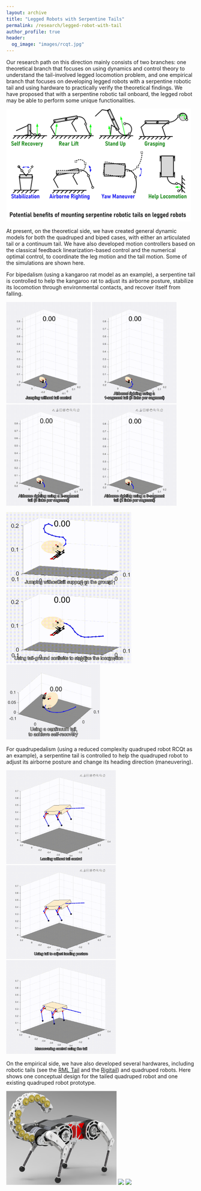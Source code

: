 ```yaml
---
layout: archive
title: "Legged Robots with Serpentine Tails"
permalink: /research/legged-robot-with-tail
author_profile: true
header:
  og_image: "images/rcqt.jpg"
---
```


Our research path on this direction mainly consists of two branches: one theoretical branch that focuses on using dynamics and control theory to understand the tail-involved legged locomotion problem, and one empirical branch that focuses on developing legged robots with a serpentine robotic tail and using hardware to practically verify the theoretical findings. We have proposed that with a serpentine robotic tail onboard, the legged robot may be able to perform some unique functionalities.

<img style="height:300px;" src="/images/bioinspiration.jpg"/>

At present, on the theoretical side, we have created general dynamic models for both the quadruped and biped cases, with either an articulated tail or a continuum tail. We have also developed motion controllers based on the classical feedback linearization-based control and the numerical optimal control, to coordinate the leg motion and the tail motion. Some of the simulations are shown here.

For bipedalism (using a kangaroo rat model as an example), a serpentine tail is controlled to help the kangaroo rat to adjust its airborne posture, stabilize its locomotion through environmental contacts, and recover itself from falling.

<p float="left">
  <img style="height:270px;" src="/images/kr-at-ar-sim.gif"/>
  <img style="height:270px;" src="/images/kr-at-ar-optSim.gif"/>
  <img style="height:270px;" src="/images/kr-at-ar-2s-opt.gif"/>
  <img style="height:270px;" src="/images/kr-at-ar-3s-opt.gif"/>
</p>

<p float="left">
  <img style="height:200px;" src="/images/kr-at-jp-nt.gif"/>
  <img style="height:200px;" src="/images/kr-at-jp-wt.gif"/>
  <img style="height:200px;" src="/images/kr-ct-sr.gif"/>
</p>

For quadrupedalism (using a reduced complexity quadruped robot RCQt as an example), a serpentine tail is controlled to help the quadruped robot to adjust its airborne posture and change its heading direction (maneuvering).

<p float="left">
  <img style="height:250px;" src="/images/rcq-ar-nt.gif"/>
  <img style="height:250px;" src="/images/rcq-ar-wt.gif"/>
  <img style="height:250px;" src="/images/rcq-mn.gif"/>
</p>

On the empirical side, we have also developed several hardwares, including robotic tails (see the [RML Tail](/research/rmltail) and the [Rigitail](/research/rigitail)) and quadruped robots. Here shows one conceptual design for the tailed quadruped robot and one existing quadruped robot prototype.

<p float="left">
  <img style="height:250px;" src="/images/rcqt.jpg"/>
  <img style="height:250px;" src="/images/rcq-walk.gif"/>
  <img style="height:250px;" src="/images/rcq-slomo.gif"/>
</p>

